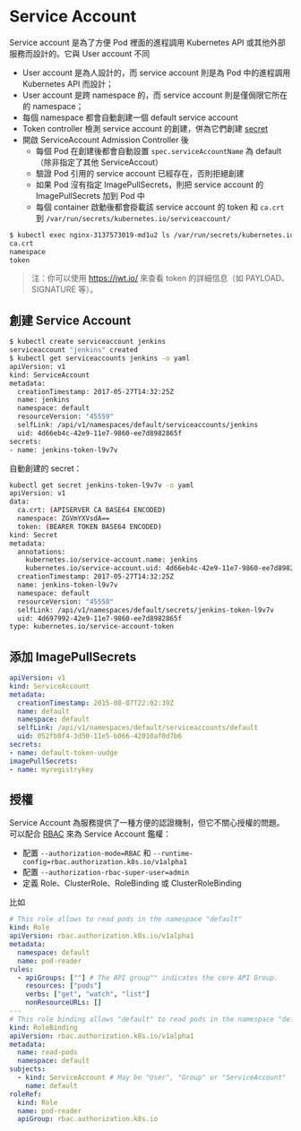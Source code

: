 # Service Account

Service account 是為了方便 Pod 裡面的進程調用 Kubernetes API 或其他外部服務而設計的。它與 User account 不同

- User account 是為人設計的，而 service account 則是為 Pod 中的進程調用 Kubernetes API 而設計；
- User account 是跨 namespace 的，而 service account 則是僅侷限它所在的 namespace；
- 每個 namespace 都會自動創建一個 default service account
- Token controller 檢測 service account 的創建，併為它們創建 [secret](secret.md)
- 開啟 ServiceAccount Admission Controller 後
  - 每個 Pod 在創建後都會自動設置 `spec.serviceAccountName` 為 default（除非指定了其他 ServiceAccout）
  - 驗證 Pod 引用的 service account 已經存在，否則拒絕創建
  - 如果 Pod 沒有指定 ImagePullSecrets，則把 service account 的 ImagePullSecrets 加到 Pod 中
  - 每個 container 啟動後都會掛載該 service account 的 token 和 `ca.crt` 到 `/var/run/secrets/kubernetes.io/serviceaccount/`

```sh
$ kubectl exec nginx-3137573019-md1u2 ls /var/run/secrets/kubernetes.io/serviceaccount
ca.crt
namespace
token
```

> 注：你可以使用 <https://jwt.io/> 來查看 token 的詳細信息（如 PAYLOAD、SIGNATURE 等）。

## 創建 Service Account

```sh
$ kubectl create serviceaccount jenkins
serviceaccount "jenkins" created
$ kubectl get serviceaccounts jenkins -o yaml
apiVersion: v1
kind: ServiceAccount
metadata:
  creationTimestamp: 2017-05-27T14:32:25Z
  name: jenkins
  namespace: default
  resourceVersion: "45559"
  selfLink: /api/v1/namespaces/default/serviceaccounts/jenkins
  uid: 4d66eb4c-42e9-11e7-9860-ee7d8982865f
secrets:
- name: jenkins-token-l9v7v
```

自動創建的 secret：

```sh
kubectl get secret jenkins-token-l9v7v -o yaml
apiVersion: v1
data:
  ca.crt: (APISERVER CA BASE64 ENCODED)
  namespace: ZGVmYXVsdA==
  token: (BEARER TOKEN BASE64 ENCODED)
kind: Secret
metadata:
  annotations:
    kubernetes.io/service-account.name: jenkins
    kubernetes.io/service-account.uid: 4d66eb4c-42e9-11e7-9860-ee7d8982865f
  creationTimestamp: 2017-05-27T14:32:25Z
  name: jenkins-token-l9v7v
  namespace: default
  resourceVersion: "45558"
  selfLink: /api/v1/namespaces/default/secrets/jenkins-token-l9v7v
  uid: 4d697992-42e9-11e7-9860-ee7d8982865f
type: kubernetes.io/service-account-token
```

## 添加 ImagePullSecrets

```yaml
apiVersion: v1
kind: ServiceAccount
metadata:
  creationTimestamp: 2015-08-07T22:02:39Z
  name: default
  namespace: default
  selfLink: /api/v1/namespaces/default/serviceaccounts/default
  uid: 052fb0f4-3d50-11e5-b066-42010af0d7b6
secrets:
- name: default-token-uudge
imagePullSecrets:
- name: myregistrykey
```

## 授權

Service Account 為服務提供了一種方便的認證機制，但它不關心授權的問題。可以配合 [RBAC](https://kubernetes.io/docs/admin/authorization/#a-quick-note-on-service-accounts) 來為 Service Account 鑑權：
- 配置 `--authorization-mode=RBAC` 和 `--runtime-config=rbac.authorization.k8s.io/v1alpha1`
- 配置 `--authorization-rbac-super-user=admin`
- 定義 Role、ClusterRole、RoleBinding 或 ClusterRoleBinding

比如

```yaml
# This role allows to read pods in the namespace "default"
kind: Role
apiVersion: rbac.authorization.k8s.io/v1alpha1
metadata:
  namespace: default
  name: pod-reader
rules:
  - apiGroups: [""] # The API group"" indicates the core API Group.
    resources: ["pods"]
    verbs: ["get", "watch", "list"]
    nonResourceURLs: []
---
# This role binding allows "default" to read pods in the namespace "default"
kind: RoleBinding
apiVersion: rbac.authorization.k8s.io/v1alpha1
metadata:
  name: read-pods
  namespace: default
subjects:
  - kind: ServiceAccount # May be "User", "Group" or "ServiceAccount"
    name: default
roleRef:
  kind: Role
  name: pod-reader
  apiGroup: rbac.authorization.k8s.io
```
